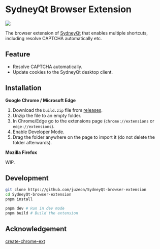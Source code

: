 # SydneyQt Browser Extension

![](https://public.ptree.top/ShareX/2024/01/27/1706350303/rkgDeJj24p.png)

The browser extension of [SydneyQt](https://github.com/juzeon/SydneyQt) that enables multiple shortcuts, including resolve CAPTCHA automatically etc.

## Feature

- Resolve CAPTCHA automatically.
- Update cookies to the SydneyQt desktop client.

## Installation

**Google Chrome / Microsoft Edge**

1. Download the `build.zip` file from [releases](https://github.com/juzeon/SydneyQt-browser-extension/releases).
2. Unzip the file to an empty folder.
3. In Chrome/Edge go to the extensions page (`chrome://extensions` or `edge://extensions`).
4. Enable Developer Mode.
5. Drag the folder anywhere on the page to import it (do not delete the folder afterwards).

**Mozilla Firefox**

WIP.

## Development

```bash
git clone https://github.com/juzeon/SydneyQt-browser-extension
cd SydneyQt-browser-extension
pnpm install

pnpm dev # Run in dev mode
pnpm build # Build the extension
```

## Acknowledgement

[create-chrome-ext](https://github.com/guocaoyi/create-chrome-ext)